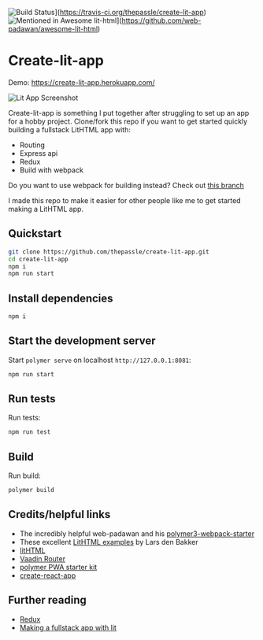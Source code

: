 ![Build Status](https://travis-ci.org/thepassle/create-lit-app.svg?branch=no-webpack)](https://travis-ci.org/thepassle/create-lit-app) ![Mentioned in Awesome lit-html](https://awesome.re/mentioned-badge.svg)](https://github.com/web-padawan/awesome-lit-html)

# Create-lit-app

Demo:
https://create-lit-app.herokuapp.com/

![Lit App Screenshot](https://i.imgur.com/Mo15CqV.png)

Create-lit-app is something I put together after struggling to set up an app for a hobby project. Clone/fork this repo if you want to get started quickly building a fullstack LitHTML app with:

* Routing
* Express api
* Redux
* Build with webpack


Do you want to use webpack for building instead? Check out [this branch](https://github.com/thepassle/create-lit-app/tree/master)

I made this repo to make it easier for other people like me to get started making a LitHTML app.

## Quickstart

```sh
git clone https://github.com/thepassle/create-lit-app.git
cd create-lit-app
npm i
npm run start
```

## Install dependencies

```sh
npm i
```

## Start the development server

Start `polymer serve` on localhost `http://127.0.0.1:8081`:

```sh
npm run start
```

## Run tests

Run tests:

```sh
npm run test
```

## Build

Run build:

```sh
polymer build
```

## Credits/helpful links
* The incredibly helpful web-padawan and his [polymer3-webpack-starter](https://github.com/web-padawan/polymer3-webpack-starter)
* These excellent [LitHTML examples](https://github.com/LarsDenBakker/lit-html-examples) by Lars den Bakker
* [litHTML](https://github.com/Polymer/lit-html)
* [Vaadin Router](https://github.com/vaadin/vaadin-router)
* [polymer PWA starter kit](https://github.com/Polymer/pwa-starter-kit)
* [create-react-app](https://github.com/facebook/create-react-app)

## Further reading
* [Redux](https://redux.js.org/introduction)
* [Making a fullstack app with lit](https://medium.com/@pascalschilp/making-a-fullstack-crud-app-with-lithtml-redux-express-and-webpack-fe7e5cf8b3ef)
